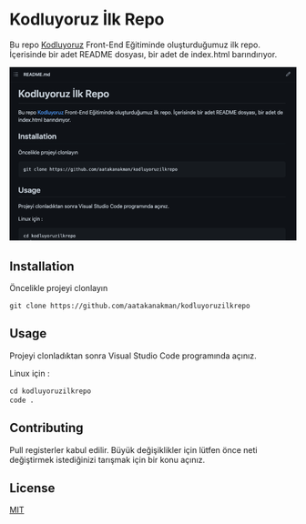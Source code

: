 # Kodluyoruz İlk Repo
Bu repo [Kodluyoruz](https://www.kodluyoruz.org/) Front-End Eğitiminde oluşturduğumuz ilk repo. İçerisinde bir adet README dosyası, bir adet de index.html barındırıyor.

![image](https://github.com/aatakanakman/kodluyoruzilkrepo/blob/main/ss.png)

## Installation
Öncelikle projeyi clonlayın

```
git clone https://github.com/aatakanakman/kodluyoruzilkrepo
```

## Usage
Projeyi clonladıktan sonra Visual Studio Code programında açınız.

Linux için : 

```
cd kodluyoruzilkrepo
code .
```
## Contributing
Pull registerler kabul edilir. Büyük değişiklikler için lütfen önce neti değiştirmek istediğinizi tarışmak için bir konu açınız.

## License

[MIT](https://choosealicense.com/licenses/mit/)
